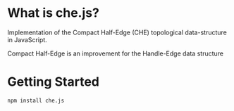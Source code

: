 # What is che.js?
Implementation of the Compact Half-Edge (CHE) topological data-structure in JavaScript. 

Compact Half-Edge is an improvement for the Handle-Edge data structure

# Getting Started

```shell
npm install che.js
```

